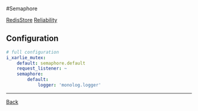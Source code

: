 #Semaphore

[RedisStore](https://symfony.com/doc/current/components/lock.html#semaphorestore)
[Reliability](https://symfony.com/doc/current/components/lock.html#id5)

## Configuration

```yaml
# full configuration
i_xarlie_mutex:
    default: semaphore.default
    request_listener: ~
    semaphore:
        default:
            logger: 'monolog.logger'
```

***
[Back](../README.md)
